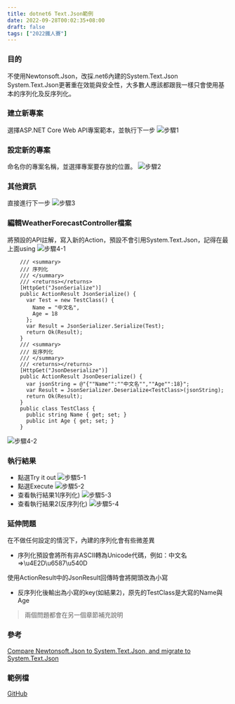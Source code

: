 ```yaml
---
title: dotnet6 Text.Json範例
date: 2022-09-28T00:02:35+08:00
draft: false
tags: ["2022鐵人賽"]
---
```

### 目的
不使用Newtonsoft.Json，改採.net6內建的System.Text.Json
System.Text.Json更著重在效能與安全性，大多數人應該都跟我一樣只會使用基本的序列化及反序列化。

### 建立新專案
選擇ASP.NET Core Web API專案範本，並執行下一步
![步驟1](https://user-images.githubusercontent.com/19286751/143255617-9964a993-becd-414b-aba2-632e99dd985d.png)
### 設定新的專案
命名你的專案名稱，並選擇專案要存放的位置。
![步驟2](https://user-images.githubusercontent.com/19286751/172006764-a1038c9a-8db5-4b04-b817-cef185e2cdaf.png)
### 其他資訊
直接進行下一步
![步驟3](https://user-images.githubusercontent.com/19286751/148767425-ef0c8469-3d95-4f86-87ca-1c47c5cd0791.png)
### 編輯WeatherForecastController檔案
將預設的API註解，寫入新的Action，預設不會引用System.Text.Json，記得在最上面using
![步驟4-1](https://user-images.githubusercontent.com/19286751/154978191-e218edc4-5df3-49ad-9b7b-c4ddfa9fcdb1.png)
```
    /// <summary>
    /// 序列化
    /// </summary>
    /// <returns></returns>
    [HttpGet("JsonSerialize")]
    public ActionResult JsonSerialize() {
      var Test = new TestClass() {
        Name = "中文名",
        Age = 18
      };
      var Result = JsonSerializer.Serialize(Test);
      return Ok(Result);
    }
    /// <summary>
    /// 反序列化
    /// </summary>
    /// <returns></returns>
    [HttpGet("JsonDeserialize")]
    public ActionResult JsonDeserialize() {
      var jsonString = @"{""Name"":""中文名"",""Age"":18}";
      var Result = JsonSerializer.Deserialize<TestClass>(jsonString);
      return Ok(Result);
    }
    public class TestClass {
      public string Name { get; set; }
      public int Age { get; set; }
    }
```
![步驟4-2](https://user-images.githubusercontent.com/19286751/172038285-ddd3a6f6-460b-44de-8d39-629421cd9d0d.png)
### 執行結果
* 點選Try it out
![步驟5-1](https://user-images.githubusercontent.com/19286751/172039220-8847792f-e33a-4aab-b79d-574d11567ed6.png)
* 點選Execute
![步驟5-2](https://user-images.githubusercontent.com/19286751/172039284-62a16305-33a7-43d8-8686-3b52bc939ba5.png)
* 查看執行結果1(序列化)
![步驟5-3](https://user-images.githubusercontent.com/19286751/172039333-435db4dd-6521-4f1c-8840-1df89cea1aba.png)
* 查看執行結果2(反序列化)
![步驟5-4](https://user-images.githubusercontent.com/19286751/172039346-10b0d900-50bc-46ba-a435-0c9778b6e3ae.png)
### 延伸問題
在不做任何設定的情況下，內建的序列化會有些微差異
* 序列化預設會將所有非ASCII轉為Unicode代碼，例如：中文名=>\u4E2D\u6587\u540D

使用ActionResult中的JsonResult回傳時會將開頭改為小寫
* 反序列化後輸出為小寫的key(如結果2)，原先的TestClass是大寫的Name與Age
> 兩個問題都會在另一個章節補充說明
### 參考
[Compare Newtonsoft.Json to System.Text.Json, and migrate to System.Text.Json](https://docs.microsoft.com/en-us/dotnet/standard/serialization/system-text-json-migrate-from-newtonsoft-how-to?pivots=dotnet-6-0)
### 範例檔
[GitHub](https://github.com/CI-YU/2022-ITHelp/tree/main/JsonExample)
